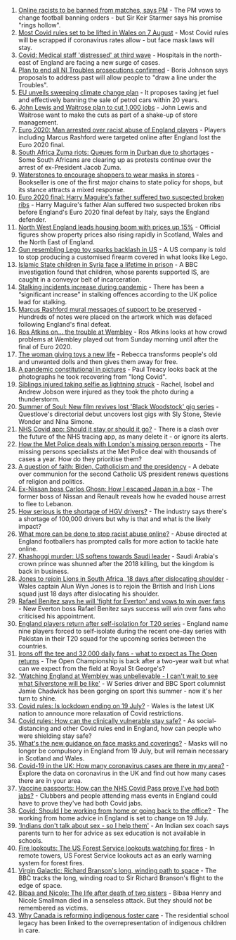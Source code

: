 1. [Online racists to be banned from matches, says PM](https://www.bbc.co.uk/news/uk-politics-57837003) - The PM vows to change football banning orders - but Sir Keir Starmer says his promise "rings hollow".
2. [Most Covid rules set to be lifted in Wales on 7 August](https://www.bbc.co.uk/news/uk-wales-57823021) - Most Covid rules will be scrapped if coronavirus rates allow - but face mask laws will stay.
3. [Covid: Medical staff 'distressed' at third wave](https://www.bbc.co.uk/news/health-57836137) - Hospitals in the north-east of England are facing a new surge of cases.
4. [Plan to end all NI Troubles prosecutions confirmed](https://www.bbc.co.uk/news/uk-northern-ireland-57829037) - Boris Johnson says proposals to address past will allow people to "draw a line under the Troubles".
5. [EU unveils sweeping climate change plan](https://www.bbc.co.uk/news/world-europe-57833807) - It proposes taxing jet fuel and effectively banning the sale of petrol cars within 20 years.
6. [John Lewis and Waitrose plan to cut 1,000 jobs](https://www.bbc.co.uk/news/business-57837864) - John Lewis and Waitrose want to make the cuts as part of a shake-up of store management.
7. [Euro 2020: Man arrested over racist abuse of England players](https://www.bbc.co.uk/news/uk-england-manchester-57833872) - Players including Marcus Rashford were targeted online after England lost the Euro 2020 final.
8. [South Africa Zuma riots: Queues form in Durban due to shortages](https://www.bbc.co.uk/news/world-africa-57834840) - Some South Africans are clearing up as protests continue over the arrest of ex-President Jacob Zuma.
9. [Waterstones to encourage shoppers to wear masks in stores](https://www.bbc.co.uk/news/business-57832560) - Bookseller is one of the first major chains to state policy for shops, but its stance attracts a mixed response.
10. [Euro 2020 final: Harry Maguire's father suffered two suspected broken ribs](https://www.bbc.co.uk/sport/football/57818943) - Harry Maguire's father Alan suffered two suspected broken ribs before England's Euro 2020 final defeat by Italy, says the England defender.
11. [North West England leads housing boom with prices up 15%](https://www.bbc.co.uk/news/business-57834048) - Official figures show property prices also rising rapidly in Scotland, Wales and the North East of England.
12. [Gun resembling Lego toy sparks backlash in US](https://www.bbc.co.uk/news/world-us-canada-57832053) - A US company is told to stop producing a customised firearm covered in what looks like Lego.
13. [Islamic State children in Syria face a lifetime in prison](https://www.bbc.co.uk/news/world-middle-east-57829441) - A BBC investigation found that children, whose parents supported IS, are caught in a conveyor belt of incarceration.
14. [Stalking incidents increase during pandemic](https://www.bbc.co.uk/news/uk-57756992) - There has been a “significant increase” in stalking offences according to the UK police lead for stalking.
15. [Marcus Rashford mural messages of support to be preserved](https://www.bbc.co.uk/news/uk-england-manchester-57832402) - Hundreds of notes were placed on the artwork which was defaced following England's final defeat.
16. [Ros Atkins on... the trouble at Wembley](https://www.bbc.co.uk/news/uk-57829412) - Ros Atkins looks at how crowd problems at Wembley played out from Sunday morning until after the final of Euro 2020.
17. [The woman giving toys a new life](https://www.bbc.co.uk/news/world-europe-57808946) - Rebecca transforms people's old and unwanted dolls and then gives them away for free.
18. [A pandemic constitutional in pictures](https://www.bbc.co.uk/news/in-pictures-57819761) - Paul Treacy looks back at the photographs he took recovering from "long Covid".
19. [Siblings injured taking selfie as lightning struck](https://www.bbc.co.uk/news/uk-england-london-57825759) - Rachel, Isobel and Andrew Jobson were injured as they took the photo during a thunderstorm.
20. [Summer of Soul: New film revives lost 'Black Woodstock' gig series](https://www.bbc.co.uk/news/entertainment-arts-57803091) - Questlove's directorial debut uncovers lost gigs with Sly Stone, Stevie Wonder and Nina Simone.
21. [NHS Covid app: Should it stay or should it go?](https://www.bbc.co.uk/news/technology-57836325) - There is a clash over the future of the NHS tracing app, as many delete it - or ignore its alerts.
22. [How the Met Police deals with London's missing person reports](https://www.bbc.co.uk/news/uk-england-london-57762720) - The missing persons specialists at the Met Police deal with thousands of cases a year. How do they prioritise them?
23. [A question of faith: Biden, Catholicism and the presidency](https://www.bbc.co.uk/news/world-us-canada-57825309) - A debate over communion for the second Catholic US president renews questions of religion and politics.
24. [Ex-Nissan boss Carlos Ghosn: How I escaped Japan in a box](https://www.bbc.co.uk/news/business-57760993) - The former boss of Nissan and Renault reveals how he evaded house arrest to flee to Lebanon.
25. [How serious is the shortage of HGV drivers?](https://www.bbc.co.uk/news/57810729) - The industry says there's a shortage of 100,000 drivers but why is that and what is the likely impact?
26. [What more can be done to stop racist abuse online?](https://www.bbc.co.uk/news/uk-politics-57820048) - Abuse directed at England footballers has prompted calls for more action to tackle hate online.
27. [Khashoggi murder: US softens towards Saudi leader](https://www.bbc.co.uk/news/world-middle-east-57760786) - Saudi Arabia's crown prince was shunned after the 2018 killing, but the kingdom is back in business.
28. [Jones to rejoin Lions in South Africa, 18 days after dislocating shoulder](https://www.bbc.co.uk/sport/rugby-union/57819751) - Wales captain Alun Wyn Jones is to rejoin the British and Irish Lions squad just 18 days after dislocating his shoulder.
29. [Rafael Benitez says he will 'fight for Everton' and vows to win over fans](https://www.bbc.co.uk/sport/football/57835276) - New Everton boss Rafael Benitez says success will win over fans who criticised his appointment.
30. [England players return after self-isolation for T20 series](https://www.bbc.co.uk/sport/cricket/57831813) - England name nine players forced to self-isolate during the recent one-day series with Pakistan in their T20 squad for the upcoming series between the countries.
31. [Irons off the tee and 32,000 daily fans - what to expect as The Open returns](https://www.bbc.co.uk/sport/golf/57822490) - The Open Championship is back after a two-year wait but what can we expect from the field at Royal St George's?
32. ['Watching England at Wembley was unbelievable - I can't wait to see what Silverstone will be like'](https://www.bbc.co.uk/sport/motorsport/57808351) - W Series driver and BBC Sport columnist Jamie Chadwick has been gorging on sport this summer - now it's her turn to shine.
33. [Covid rules: Is lockdown ending on 19 July?](https://www.bbc.co.uk/news/explainers-52530518) - Wales is the latest UK nation to announce more relaxation of Covid restrictions.
34. [Covid rules: How can the clinically vulnerable stay safe?](https://www.bbc.co.uk/news/health-51997151) - As social-distancing and other Covid rules end in England, how can people who were shielding stay safe?
35. [What's the new guidance on face masks and coverings?](https://www.bbc.co.uk/news/health-51205344) - Masks will no longer be compulsory in England from 19 July, but will remain necessary in Scotland and Wales.
36. [Covid-19 in the UK: How many coronavirus cases are there in my area?](https://www.bbc.co.uk/news/uk-51768274) - Explore the data on coronavirus in the UK and find out how many cases there are in your area.
37. [Vaccine passports: How can the NHS Covid Pass prove I've had both jabs?](https://www.bbc.co.uk/news/explainers-55718553) - Clubbers and people attending mass events in England could have to prove they've had both Covid jabs.
38. [Covid: Should I be working from home or going back to the office?](https://www.bbc.co.uk/news/business-52567567) - The working from home advice in England is set to change on 19 July.
39. ['Indians don't talk about sex - so I help them'](https://www.bbc.co.uk/news/stories-56838660) - An Indian sex coach says parents turn to her for advice as sex education is not available in schools.
40. [Fire lookouts: The US Forest Service lookouts watching for fires](https://www.bbc.co.uk/news/world-us-canada-57626403) - In remote towers, US Forest Service lookouts act as an early warning system for forest fires.
41. [Virgin Galactic: Richard Branson's long, winding path to space](https://www.bbc.co.uk/news/science-environment-57798167) - The BBC tracks the long, winding road to Sir Richard Branson's flight to the edge of space.
42. [Bibaa and Nicole: The life after death of two sisters](https://www.bbc.co.uk/news/uk-england-london-57679755) - Bibaa Henry and Nicole Smallman died in a senseless attack. But they should not be remembered as victims.
43. [Why Canada is reforming indigenous foster care](https://www.bbc.co.uk/news/world-us-canada-57646170) - The residential school legacy has been linked to the overrepresentation of indigenous children in care.
